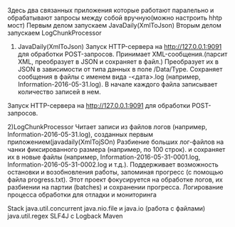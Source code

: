 Здесь два связанных приложения которые работают паралельно и обрабатывают запросы между собой  вручную(можно настроить hhtp мост)
Первым делом запускаем JavaDaily(XmlToJson)
Вторым делом запускаем LogChunkProcessor


1) JavaDaily(XmlToJson)
Запуск HTTP-сервера на http://127.0.0.1:9091 для обработки POST-запросов.
Принимает XML-сообщения.(парсит XML, преобразует в JSON и сохраняет в файл.)
Преобразует их в JSON в зависимости от типа данных в поле /Data/Type.
Сохраняет сообщения в файлы с именем вида <Type>-<дата>.log (например, Information-2016-05-31.log).
В начале каждого файла записывает количество записей в нем.

Запуск HTTP-сервера на http://127.0.0.1:9091 для обработки POST-запросов.


2)LogChunkProcessor
Читает записи из файлов логов (например, Information-2016-05-31.log), созданных первым приложением(javadaily(XmlTojSOn)
Разбиение больших лог-файлов на чанки фиксированного размера (например, по 100 строк). и сохраняет их в новые файлы (например, Information-2016-05-31-0001.log, Information-2016-05-31-0002.log и т.д.).
Поддерживает возможность остановки и возобновления работы, запоминая прогресс (с помощью файла progress.txt).
Этот проект фокусируется на обработке логов, их разбиении на партии (batches) и сохранении прогресса.
Логирование процесса обработки для отладки и мониторинга

Stack
java.util.concurrent 
java.nio.file и java.io (работа с файлами)
java.util.regex
SLF4J с Logback 
Maven
